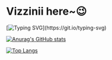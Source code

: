 # Vizzinii here~😉

<!--
**Vizzinii/Vizzinii** is a ✨ _special_ ✨ repository because its `README.md` (this file) appears on your GitHub profile.

Here are some ideas to get you started:

- 🔭 I’m currently working on ...
- 🌱 I’m currently learning ...
- 👯 I’m looking to collaborate on ...
- 🤔 I’m looking for help with ...
- 💬 Ask me about ...
- 📫 How to reach me: ...
- 😄 Pronouns: ...
- ⚡ Fun fact: ...
-->
[![Typing SVG](https://readme-typing-svg.demolab.com?font=Fira+Code&pause=1000&color=B1188D&width=435&lines=this+is+Vizzinii+,+welcome+!)](https://git.io/typing-svg)


[![Anurag's GitHub stats](https://github-readme-stats.vercel.app/api?username=Vizzinii&theme=radical)](https://github.com/anuraghazra/github-readme-stats)
&nbsp;

[![Top Langs](https://github-readme-stats.vercel.app/api/top-langs/?username=Vizzinii&theme=radical&layout=compact)](https://github.com/Vizzinii/github-readme-stats)


